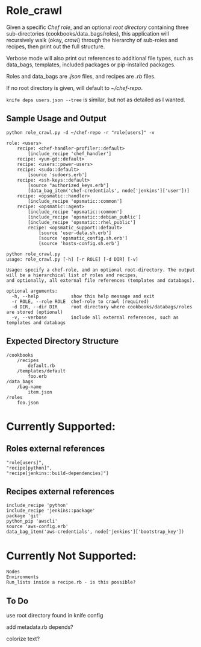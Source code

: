 Role_crawl
==========

Given a specific _Chef role_, and an optional _root directory_ containing three sub-directories (cookbooks/data_bags/roles),
this application will recursively walk (okay, _crawl_) through the hierarchy of sub-roles and recipes, 
then print out the full structure.

Verbose mode will also print out references to additional file types, such as data_bags,
templates, included packages or pip-installed packages.

Roles and data_bags are _.json_ files, and recipes are _.rb_ files.

If no root directory is given, will default to _~/chef-repo_.

`knife deps users.json --tree` is similar, but not as detailed as I wanted.

Sample Usage and Output
-----------------------
    python role_crawl.py -d ~/chef-repo -r "role[users]" -v

    role: <users>
        recipe: <chef-handler-profiler::default>
            [include_recipe 'chef_handler']
        recipe: <yum-gd::default>
        recipe: <users::power-users>
        recipe: <sudo::default>
            [source 'sudoers.erb']
        recipe: <ssh-keys::default>
            [source "authorized_keys.erb"]
            [data_bag_item('chef-credentials', node['jenkins']['user'])]
        recipe: <opsmatic::handler>
            [include_recipe 'opsmatic::common']
        recipe: <opsmatic::agent>
            [include_recipe 'opsmatic::common']
            [include_recipe 'opsmatic::debian_public']
            [include_recipe 'opsmatic::rhel_public']
            recipe: <opsmatic_support::default>
                [source 'user-data.sh.erb']
                [source 'opsmatic_config.sh.erb']
                [source 'hosts-config.sh.erb']

    python role_crawl.py
    usage: role_crawl.py [-h] [-r ROLE] [-d DIR] [-v]
    
    Usage: specify a chef-role, and an optional root-directory. The output will be a hierarchical list of roles and recipes,
    and optionally, all external file references (templates and databags).
    
    optional arguments:
      -h, --help            show this help message and exit
      -r ROLE, --role ROLE  chef-role to crawl (required)
      -d DIR, --dir DIR     root directory where cookbooks/databags/roles are stored (optional)
      -v, --verbose         include all external references, such as templates and databags

Expected Directory Structure
----------------------------
    /cookbooks
        /recipes
            default.rb
        /templates/default
            foo.erb
    /data_bags
        /bag-name
            item.json
    /roles
        foo.json

Currently Supported:
====================

Roles external references
------------------------------
    "role[users]",
    "recipe[python]",
    "recipe[jenkins::build-dependencies]"]

Recipes external references
--------------------------------
    include_recipe 'python'
    include_recipe 'jenkins::package'
    package 'git'
    python_pip 'awscli'
    source 'aws-config.erb'
    data_bag_item('aws-credentials', node['jenkins']['bootstrap_key'])

Currently Not Supported:
========================
    Nodes
    Environments
    Run_lists inside a recipe.rb - is this possible?

To Do
-----
use root directory found in knife config

add metadata.rb depends?

colorize text?
